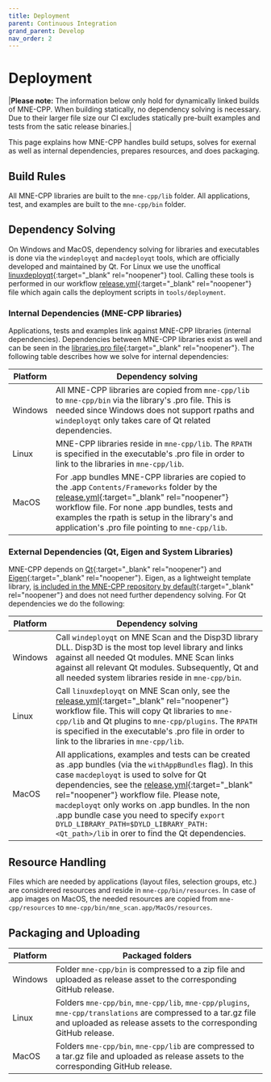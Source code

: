 ```yaml
---
title: Deployment
parent: Continuous Integration
grand_parent: Develop
nav_order: 2
---
```


# Deployment

|**Please note:** The information below only hold for dynamically linked builds of MNE-CPP. When building statically, no dependency solving is necessary. Due to their larger file size our CI excludes statically pre-built examples and tests from the satic release binaries.|

This page explains how MNE-CPP handles build setups, solves for exernal as well as internal dependencies, prepares resources, and does packaging.

## Build Rules

All MNE-CPP libraries are built to the `mne-cpp/lib` folder. All applications, test, and examples are built to the `mne-cpp/bin` folder.

## Dependency Solving

On Windows and MacOS, dependency solving for libraries and executables is done via the `windeployqt` and `macdeployqt` tools, which are officially developed and maintained by Qt. For Linux we use the unoffical [linuxdeployqt](https://github.com/probonopd/linuxdeployqt){:target="_blank" rel="noopener"} tool. Calling these tools is performed in our workflow [release.yml](https://github.com/mne-tools/mne-cpp/blob/master/.github/workflows/release.yml){:target="_blank" rel="noopener"} file which again calls the deployment scripts in `tools/deployment`.

### Internal Dependencies (MNE-CPP libraries) 

Applications, tests and examples link against MNE-CPP libraries (internal dependencies). Dependencies between MNE-CPP libraries exist as well and can be seen in the [libraries.pro file](https://github.com/mne-tools/mne-cpp/blob/master/libraries/libraries.pro){:target="_blank" rel="noopener"}. The following table describes how we solve for internal dependencies:

| Platform                    | Dependency solving                     |
| --------------------------- | -------------------------------------- |
| Windows | All MNE-CPP libraries are copied from `mne-cpp/lib` to `mne-cpp/bin` via the library's .pro file. This is needed since Windows does not support rpaths and `windeployqt` only takes care of Qt related dependencies.| 
| Linux | MNE-CPP libraries reside in `mne-cpp/lib`. The `RPATH` is specified in the executable's .pro file in order to link to the libraries in `mne-cpp/lib`. | 
| MacOS | For .app bundles MNE-CPP libraries are copied to the .app `Contents/Frameworks` folder by the [release.yml](https://github.com/mne-tools/mne-cpp/blob/master/.github/workflows/release.yml){:target="_blank" rel="noopener"} workflow file. For none .app bundles, tests and examples the rpath is setup in the library's and application's .pro file pointing to `mne-cpp/lib`. |

### External Dependencies (Qt, Eigen and System Libraries)

MNE-CPP depends on [Qt](https://www.qt.io/){:target="_blank" rel="noopener"} and [Eigen](http://eigen.tuxfamily.org/index.php?title=Main_Page){:target="_blank" rel="noopener"}. Eigen, as a lightweight template library, [is included in the MNE-CPP repository by default](https://github.com/mne-tools/mne-cpp/tree/master/include/3rdParty/eigen3){:target="_blank" rel="noopener"} and does not need further dependency solving. For Qt dependencies we do the following:

| Platform                    | Dependency solving                     |
| --------------------------- | -------------------------------------- |
| Windows | Call `windeployqt` on MNE Scan and the Disp3D library DLL. Disp3D is the most top level library and links against all needed Qt modules. MNE Scan links against all relevant Qt modules. Subsequently, Qt and all needed system libraries reside in `mne-cpp/bin`. |
| Linux | Call `linuxdeployqt` on MNE Scan only, see the [release.yml](https://github.com/mne-tools/mne-cpp/blob/master/.github/workflows/release.yml){:target="_blank" rel="noopener"} workflow file. This will copy Qt libraries to `mne-cpp/lib` and Qt plugins to `mne-cpp/plugins`. The `RPATH` is specified in the executable's .pro file in order to link to the libraries in `mne-cpp/lib`. |
| MacOS | All applications, examples and tests can be created as .app bundles (via the `withAppBundles` flag). In this case `macdeployqt` is used to solve for Qt dependencies, see the [release.yml](https://github.com/mne-tools/mne-cpp/blob/master/.github/workflows/release.yml){:target="_blank" rel="noopener"} workflow file. Please note, `macdeployqt` only works on .app bundles. In the non .app bundle case you need to specify `export DYLD_LIBRARY_PATH=$DYLD_LIBRARY_PATH:<Qt_path>/lib` in orer to find the Qt dependencies. |

## Resource Handling

Files which are needed by applications (layout files, selection groups, etc.) are considrered resources and reside in `mne-cpp/bin/resources`. In case of .app images on MacOS, the needed resources are copied from `mne-cpp/resources` to `mne-cpp/bin/mne_scan.app/MacOs/resources`. 

## Packaging and Uploading

| Platform                    | Packaged folders                      |
| --------------------------- | ------------------------------------ |
| Windows | Folder `mne-cpp/bin` is compressed to a zip file and uploaded as release asset to the corresponding GitHub release. |
| Linux | Folders `mne-cpp/bin`, `mne-cpp/lib`, `mne-cpp/plugins`, `mne-cpp/translations` are compressed to a tar.gz file and uploaded as release assets to the corresponding GitHub release. |
| MacOS | Folders `mne-cpp/bin`, `mne-cpp/lib` are compressed to a tar.gz file and uploaded as release assets to the corresponding GitHub release.  |